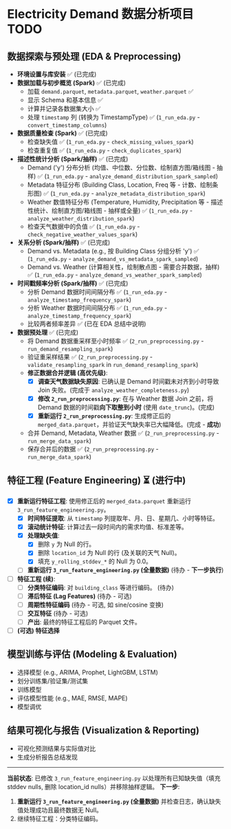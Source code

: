 # Electricity Demand 数据分析项目 TODO

## 数据探索与预处理 (EDA & Preprocessing)

-   **环境设置与库安装** ✅ (已完成)
-   **数据加载与初步概览 (Spark)** ✅ (已完成)
    -   加载 `demand.parquet`, `metadata.parquet`, `weather.parquet` ✅
    -   显示 Schema 和基本信息 ✅
    -   计算并记录各数据集大小 ✅
    -   处理 `timestamp` 列 (转换为 TimestampType) ✅ (`1_run_eda.py` - `convert_timestamp_columns`)
-   **数据质量检查 (Spark)** ✅ (已完成)
    -   检查缺失值 ✅ (`1_run_eda.py` - `check_missing_values_spark`)
    -   检查重复值 ✅ (`1_run_eda.py` - `check_duplicates_spark`)
-   **描述性统计分析 (Spark/抽样)** ✅ (已完成)
    -   Demand ('y') 分布分析 (均值、中位数、分位数、绘制直方图/箱线图 - 抽样) ✅ (`1_run_eda.py` - `analyze_demand_distribution_spark_sampled`)
    -   Metadata 特征分布 (Building Class, Location, Freq 等 - 计数、绘制条形图) ✅ (`1_run_eda.py` - `analyze_metadata_distribution_spark`)
    -   Weather 数值特征分布 (Temperature, Humidity, Precipitation 等 - 描述性统计、绘制直方图/箱线图 - 抽样或全量) ✅ (`1_run_eda.py` - `analyze_weather_distribution_spark`)
    -   检查天气数据中的负值 ✅ (`1_run_eda.py` - `check_negative_weather_values_spark`)
-   **关系分析 (Spark/抽样)** ✅ (已完成)
    -   Demand vs. Metadata (e.g., 按 Building Class 分组分析 'y') ✅ (`1_run_eda.py` - `analyze_demand_vs_metadata_spark_sampled`)
    -   Demand vs. Weather (计算相关性，绘制散点图 - 需要合并数据，抽样) ✅ (`1_run_eda.py` - `analyze_demand_vs_weather_spark_sampled`)
-   **时间戳频率分析 (Spark/抽样)** ✅ (已完成)
    -   分析 Demand 数据时间间隔分布 ✅ (`1_run_eda.py` - `analyze_timestamp_frequency_spark`)
    -   分析 Weather 数据时间间隔分布 ✅ (`1_run_eda.py` - `analyze_timestamp_frequency_spark`)
    -   比较两者频率差异 ✅ (已在 EDA 总结中说明)
-   **数据预处理** ✅ (已完成)
    -   将 Demand 数据重采样至小时频率 ✅ (`2_run_preprocessing.py` - `run_demand_resampling_spark`)
    -   验证重采样结果 ✅ (`2_run_preprocessing.py` - `validate_resampling_spark` in `run_demand_resampling_spark`)
    -   **修正数据合并逻辑 (高优先级)**:
        -   [x] **调查天气数据缺失原因**: 已确认是 Demand 时间戳未对齐到小时导致 Join 失败。(完成于 `analyze_weather_completeness.py`)
        -   [x] **修改 `2_run_preprocessing.py`**: 在与 Weather 数据 Join 之前，将 Demand 数据的时间戳**向下取整到小时** (使用 `date_trunc`)。(完成)
        -   [x] **重新运行 `2_run_preprocessing.py`**: 生成修正后的 `merged_data.parquet`，并验证天气缺失率已大幅降低。(完成 - **成功**)
    -   合并 Demand, Metadata, Weather 数据 ✅ (`2_run_preprocessing.py` - `run_merge_data_spark`)
    -   保存合并后的数据 ✅ (`2_run_preprocessing.py` - `run_merge_data_spark`)

## 特征工程 (Feature Engineering) ⏳ (进行中)

-   [x] **重新运行特征工程**: 使用修正后的 `merged_data.parquet` 重新运行 `3_run_feature_engineering.py`。
    -   [x] **时间特征提取**: 从 `timestamp` 列提取年、月、日、星期几、小时等特征。
    -   [x] **滚动统计特征**: 计算过去一段时间内的需求均值、标准差等。
    -   [x] **处理缺失值**:
        -   [x] 删除 `y` 为 Null 的行。
        -   [x] 删除 `location_id` 为 Null 的行 (及关联的天气 Null)。
        -   [x] 填充 `y_rolling_stddev_*` 的 Null 为 0.0。
    -   [ ] **重新运行 `3_run_feature_engineering.py` (全量数据)** (待办 - **下一步执行**)
-   [ ] **特征工程 (续)**:
    -   [ ] **分类特征编码**: 对 `building_class` 等进行编码。 (待办)
    -   [ ] **滞后特征 (Lag Features)** (待办 - 可选)
    -   [ ] **周期性特征编码** (待办 - 可选, 如 sine/cosine 变换)
    -   [ ] **交互特征** (待办 - 可选)
    -   [ ] **产出**: 最终的特征工程后的 Parquet 文件。
-   [ ] **(可选) 特征选择**

## 模型训练与评估 (Modeling & Evaluation)

-   选择模型 (e.g., ARIMA, Prophet, LightGBM, LSTM)
-   划分训练集/验证集/测试集
-   训练模型
-   评估模型性能 (e.g., MAE, RMSE, MAPE)
-   模型调优

## 结果可视化与报告 (Visualization & Reporting)

-   可视化预测结果与实际值对比
-   生成分析报告总结发现

---
**当前状态**: 已修改 `3_run_feature_engineering.py` 以处理所有已知缺失值（填充 stddev nulls, 删除 location_id nulls）并移除抽样逻辑。
**下一步**:
1.  **重新运行 `3_run_feature_engineering.py` (全量数据)** 并检查日志，确认缺失值处理成功且最终数据无 Null。
2.  继续特征工程：分类特征编码。